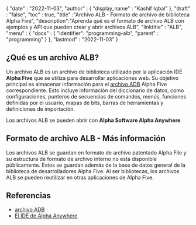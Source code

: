 {
  "date" : "2022-11-03",
  "author" : {
    "display_name" : "Kashif Iqbal"
},
  "draft" : "false",
  "toc" : true,
  "title" :"Archivo ALB - Formato de archivo de biblioteca Alpha Five",
  "description":"Aprenda qué es el formato de archivo ALB con ejemplos y API que pueden crear y abrir archivos ALB",
  "linktitle" : "ALB",
  "menu" : {
    "docs" : {
      "identifier": "programming-alb",
      "parent" : "programming"
}
},
  "lastmod" : "2022-11-03"
}

## ¿Qué es un archivo ALB?

Un archivo ALB es un archivo de biblioteca utilizado por la aplicación IDE **Alpha Five** que se utiliza para desarrollar aplicaciones web. Su objetivo principal es almacenar información para el [archivo ADB](/es/database/adb/) Alpha Five correspondiente. Esto incluye información del diccionario de datos, como configuraciones, punteros de secuencias de comandos, menús, funciones definidas por el usuario, mapas de bits, barras de herramientas y definiciones de importación.

Los archivos ALB se pueden abrir con **Alpha Software Alpha Anywhere**.

## Formato de archivo ALB - Más información

Los archivos ALB se guardan en formato de archivo patentado Alpha File y su estructura de formato de archivo interno no está disponible públicamente. Estos se guardan además de la base de datos general de la biblioteca de desarrolladores Alpha Five. Al ser bibliotecas, los archivos ALB se pueden reutilizar en otras aplicaciones de Alpha Five.

## Referencias

* [archivo ADB](/es/database/adb/)
* [El IDE de Alpha Anywhere](https://documentation.alphasoftware.com/pages/GettingStarted/IDE/index.xml)

